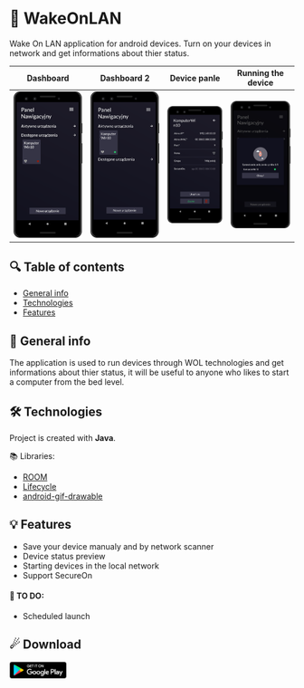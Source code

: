# 🥱 WakeOnLAN
Wake On LAN application for android devices. Turn on your devices in network and get informations about thier status.

Dashboard                  |  Dashboard 2              |  Device panle             |  Running the device       |     
:-------------------------:|:-------------------------:|:-------------------------:|:-------------------------:|
![](assets/1.png)          |         ![](assets/2.png) |         ![](assets/3.png) | ![](assets/4.png)         |


## 🔍 Table of contents
* [General info](#-general-info)
* [Technologies](#-technologies)
* [Features](#-features)

## 📝 General info
The application is used to run devices through WOL technologies and get informations about thier status, it will be useful to anyone who likes to start a computer from the bed level.
	
## 🛠 Technologies
Project is created with **Java**.

📚 Libraries:
* [ROOM](https://developer.android.com/jetpack/androidx/releases/room)
* [Lifecycle](https://developer.android.com/jetpack/androidx/releases/lifecycle)
* [android-gif-drawable](https://github.com/koral--/android-gif-drawable)

## 💡 Features
* Save your device manualy and by network scanner
* Device status preview
* Starting devices in the local network
* Support SecureOn

#### 🎯 TO DO:
* Scheduled launch

## ☄ Download
<a href="https://play.google.com/store/apps/details?id=dev.dazai.wol"><img src="assets/google_play_download.png" width="20%"/></a>
